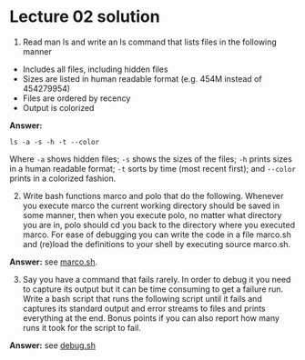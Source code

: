 # Lecture 02 solution

1. Read man ls and write an ls command that lists files in the following manner

* Includes all files, including hidden files
* Sizes are listed in human readable format (e.g. 454M instead of 454279954)
* Files are ordered by recency
* Output is colorized

**Answer:**

```ls -a -s -h -t --color```

Where ```-a``` shows hidden files; ```-s``` shows the sizes of the files; ```-h``` prints sizes in a human readable format; ```-t``` sorts by time (most recent first); and ```--color``` prints in a colorized fashion.

2. Write bash functions marco and polo that do the following. Whenever you execute marco the current working directory should be saved in some manner, then when you execute polo, no matter what directory you are in, polo should cd you back to the directory where you executed marco. For ease of debugging you can write the code in a file marco.sh and (re)load the definitions to your shell by executing source marco.sh.

**Answer:** see [marco.sh](marco-polo.sh).

3. Say you have a command that fails rarely. In order to debug it you need to capture its output but it can be time consuming to get a failure run. Write a bash script that runs the following script until it fails and captures its standard output and error streams to files and prints everything at the end. Bonus points if you can also report how many runs it took for the script to fail.

**Answer:** see [debug.sh](debug.sh)